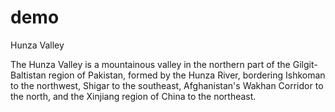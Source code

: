 # demo 



Hunza Valley 

The Hunza Valley is a mountainous valley in the northern part of the Gilgit-Baltistan region of Pakistan, 
formed by the Hunza River, bordering Ishkoman to the northwest, Shigar to the southeast, 
Afghanistan's Wakhan Corridor to the north, and the Xinjiang region of China to the northeast. 

